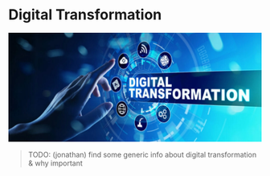 
# Digital Transformation

![](img/digitaltransformation.png)  

> TODO: (jonathan) find some generic info about digital transformation & why important

